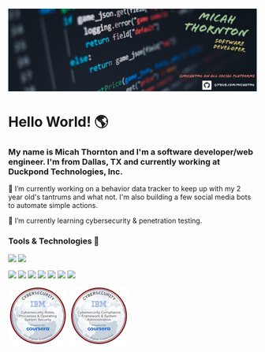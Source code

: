 ![alt text](https://github.com/micahtml/micahtml/blob/04d7170ee410bf0ef205fd928c1863bf41d8b213/assets/FC264832-2FE3-4F05-A004-F5021DFD37DE.PNG)

<h1>Hello World! 	&#127758</h1>
<h3>My name is Micah Thornton and I'm a software developer/web engineer. I'm from Dallas, TX and currently working at Duckpond Technologies, Inc.</h3>

🔭 I’m currently working on a behavior data tracker to keep up with my 2 year old's tantrums and what not. I'm also building a few social media bots to automate simple actions.

🌱 I’m currently learning cybersecurity & penetration testing.

### Tools & Technologies &#128295;
![](https://img.shields.io/badge/OS-Linux-informational?style=flat&logo=Linux&logoColor=white&color=red)
![](https://img.shields.io/badge/OS-Windows-informational?style=flat&logo=Windows&logoColor=white&color=red)

![](https://img.shields.io/badge/Code-HTML-informational?style=flat&logo=HTML5&logoColor=white&color=2bbc8a)
![](https://img.shields.io/badge/Code-CSS-informational?style=flat&logo=CSS3&logoColor=white&color=2bbc8a)
![](https://img.shields.io/badge/Code-JavaScript-informational?style=flat&logo=JavaScript&logoColor=white&color=2bbc8a)
![](https://img.shields.io/badge/Code-PHP-informational?style=flat&logo=PHP&logoColor=white&color=2bbc8a)
![](https://img.shields.io/badge/Code-Python-informational?style=flat&logo=Python&logoColor=white&color=2bbc8a)
![](https://img.shields.io/badge/Code-Django-informational?style=flat&logo=Django&logoColor=white&color=2bbc8a)
![](https://img.shields.io/badge/Code-MySQL-informational?style=flat&logo=MySQL&logoColor=white&color=2bbc8a)


![alt text](https://github.com/micahtml/micahtml/blob/4f436c249f77a4d95eec0f7252c4efe560b57147/assets/cybersecurity-roles-processes-operating-system-security.png)
![alt text](https://github.com/micahtml/micahtml/blob/4f436c249f77a4d95eec0f7252c4efe560b57147/assets/cybersecurity-compliance-framework-system-administration.png)



<!--
**micahtml/micahtml** is a ✨ _special_ ✨ repository because its `README.md` (this file) appears on your GitHub profile.

Here are some ideas to get you started:

- 🔭 I’m currently working on ...
- 🌱 I’m currently learning ...
- 👯 I’m looking to collaborate on ...
- 🤔 I’m looking for help with ...
- 💬 Ask me about ...
- 📫 How to reach me: ...
- 😄 Pronouns: ...
- ⚡ Fun fact: ...
-->
